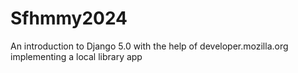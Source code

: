 # Sfhmmy2024
An introduction to Django 5.0 with the help of developer.mozilla.org implementing a local library app

